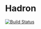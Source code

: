 # Hadron

[![Build Status](https://github.com/BenediktAuer/Hadron.jl/actions/workflows/CI.yml/badge.svg?branch=main)](https://github.com/BenediktAuer/Hadron.jl/actions/workflows/CI.yml?query=branch%3Amain)
